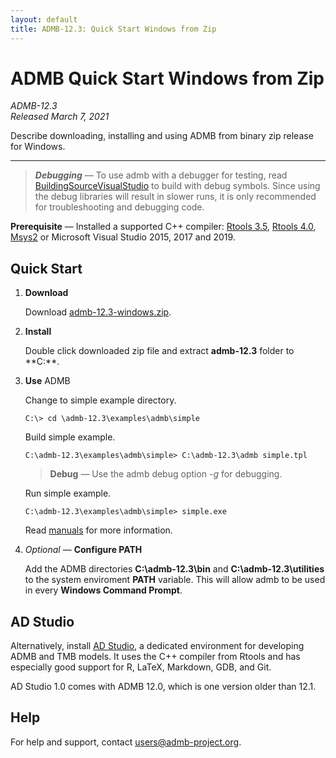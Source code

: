 ```yaml
---
layout: default
title: ADMB-12.3: Quick Start Windows from Zip 
---
```


# ADMB Quick Start Windows from Zip

*ADMB-12.3*  
*Released March 7, 2021*

Describe downloading, installing and using ADMB from binary zip release for Windows.

---

> _**Debugging**_ &mdash; To use admb with a debugger for testing, read [BuildingSourceVisualStudio](BuildingSourceVisualStudio.html) to build with debug symbols.  Since using the debug libraries will result in slower runs, it is only recommended for troubleshooting and debugging code. 

**Prerequisite** &mdash; Installed a supported C++ compiler: [Rtools 3.5](https://cran.r-project.org/bin/windows/Rtools/history.html), [Rtools 4.0](https://cran.r-project.org/bin/windows/Rtools/), [Msys2](https://www.msys2.org) or Microsoft Visual Studio 2015, 2017 and 2019.

Quick Start
-----------

1. **Download**

   Download [admb-12.3-windows.zip](https://github.com/admb-project/admb/releases/download/admb-12.3/admb-12.3-windows.zip).

2. **Install**

   Double click downloaded zip file and extract **admb-12.3** folder to **C:\**.

3. **Use** ADMB

   Change to simple example directory.

   ```
   C:\> cd \admb-12.3\examples\admb\simple
   ```

   Build simple example.

   ```
   C:\admb-12.3\examples\admb\simple> C:\admb-12.3\admb simple.tpl
   ```
   > **Debug** &mdash; Use the admb debug option *-g* for debugging.

   Run simple example.

   ```
   C:\admb-12.3\examples\admb\simple> simple.exe
   ```

   Read [manuals](http://www.admb-project.org/docs/manuals/) for more information.

4. _Optional_ &mdash; **Configure PATH**

   Add the ADMB directories **C:\admb-12.3\bin** and **C:\admb-12.3\utilities** to the system enviroment **PATH** variable.  This will allow admb to be used in every **Windows Command Prompt**.

AD Studio
---------

Alternatively, install [AD Studio](https://github.com/admb-project/adstudio), a
dedicated environment for developing ADMB and TMB models. It uses the C++
compiler from Rtools and has especially good support for R, LaTeX, Markdown,
GDB, and Git.

AD Studio 1.0 comes with ADMB 12.0, which is one version older than 12.1.

Help
----

For help and support, contact <users@admb-project.org>.
